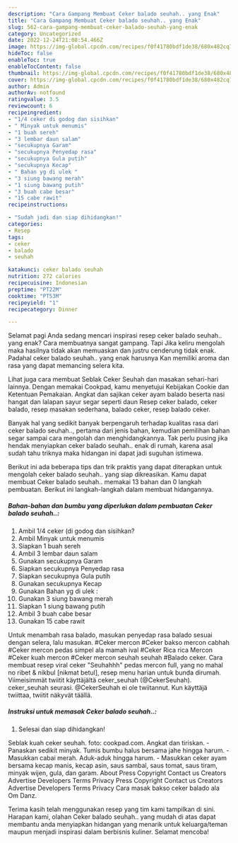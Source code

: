 ```yaml
---
description: "Cara Gampang Membuat Ceker balado seuhah.. yang Enak"
title: "Cara Gampang Membuat Ceker balado seuhah.. yang Enak"
slug: 562-cara-gampang-membuat-ceker-balado-seuhah-yang-enak
category: Uncategorized
date: 2022-12-24T21:08:54.466Z
image: https://img-global.cpcdn.com/recipes/f0f41780bdf1de38/680x482cq70/ceker-balado-seuhah-foto-resep-utama.jpg
hideToc: false
enableToc: true
enableTocContent: false
thumbnail: https://img-global.cpcdn.com/recipes/f0f41780bdf1de38/680x482cq70/ceker-balado-seuhah-foto-resep-utama.jpg
cover: https://img-global.cpcdn.com/recipes/f0f41780bdf1de38/680x482cq70/ceker-balado-seuhah-foto-resep-utama.jpg
author: Admin
authorAv: notfound
ratingvalue: 3.5
reviewcount: 6
recipeingredient:
- "1/4 ceker di godog dan sisihkan"
- " Minyak untuk menumis"
- "1 buah sereh"
- "3 lembar daun salam"
- "secukupnya Garam"
- "secukupnya Penyedap rasa"
- "secukupnya Gula putih"
- "secukupnya Kecap"
- " Bahan yg di ulek "
- "3 siung bawang merah"
- "1 siung bawang putih"
- "3 buah cabe besar"
- "15 cabe rawit"
recipeinstructions:

- "Sudah jadi dan siap dihidangkan!"
categories:
- Resep
tags:
- ceker
- balado
- seuhah

katakunci: ceker balado seuhah 
nutrition: 272 calories
recipecuisine: Indonesian
preptime: "PT22M"
cooktime: "PT53M"
recipeyield: "1"
recipecategory: Dinner

---
```



Selamat pagi Anda sedang mencari inspirasi resep ceker balado seuhah.. yang enak? Cara membuatnya sangat gampang. Tapi Jika keliru mengolah maka hasilnya tidak akan memuaskan dan justru cenderung tidak enak. Padahal ceker balado seuhah.. yang enak harusnya Kan memiliki aroma dan rasa yang dapat memancing selera kita.


Lihat juga cara membuat Seblak Ceker Seuhah dan masakan sehari-hari lainnya. Dengan memakai Cookpad, kamu menyetujui Kebijakan Cookie dan Ketentuan Pemakaian. Angkat dan sajikan ceker ayam balado beserta nasi hangat dan lalapan sayur segar seperti daun Resep ceker balado, ceker balado, resep masakan sederhana, balado ceker, resep balado ceker.

Banyak hal yang sedikit banyak berpengaruh terhadap kualitas rasa dari ceker balado seuhah.., pertama dari jenis bahan, kemudian pemilihan bahan segar sampai cara mengolah dan menghidangkannya. Tak perlu pusing jika hendak menyiapkan ceker balado seuhah.. enak di rumah, karena asal sudah tahu triknya maka hidangan ini dapat jadi suguhan istimewa.


Berikut ini ada beberapa tips dan trik praktis yang dapat diterapkan untuk mengolah ceker balado seuhah.. yang siap dikreasikan. Kamu dapat membuat Ceker balado seuhah.. memakai 13 bahan dan 0 langkah pembuatan. Berikut ini langkah-langkah dalam membuat hidangannya.

<!--inarticleads1-->

##### Bahan-bahan dan bumbu yang diperlukan dalam pembuatan Ceker balado seuhah..:

1. Ambil 1/4 ceker (di godog dan sisihkan?
1. Ambil  Minyak untuk menumis
1. Siapkan 1 buah sereh
1. Ambil 3 lembar daun salam
1. Gunakan secukupnya Garam
1. Siapkan secukupnya Penyedap rasa
1. Siapkan secukupnya Gula putih
1. Gunakan secukupnya Kecap
1. Gunakan  Bahan yg di ulek :
1. Gunakan 3 siung bawang merah
1. Siapkan 1 siung bawang putih
1. Ambil 3 buah cabe besar
1. Gunakan 15 cabe rawit


Untuk menambah rasa balado, masukan penyedap rasa balado sesuai dengan selera, lalu masukan. #Ceker mercon #Ceker bakso mercon cabhah #Ceker mercon pedas simpel ala mamah ival #Ceker Rica rica Mercon #Ceker kuah mercon #Ceker mercon seuhah seuhah #Balado ceker. Cara membuat resep viral ceker &#34;Seuhahhh&#34; pedas mercon full, yang no mahal no ribet &amp; nikbul [nikmat betul], resep menu harian untuk bunda dirumah. Viimeisimmät twiitit käyttäjältä ceker_seuhah (@CekerSeuhah). ceker_seuhah seurasi. @CekerSeuhah ei ole twiitannut. Kun käyttäjä twiittaa, twiitit näkyvät täällä. 

<!--inarticleads2-->

##### Instruksi untuk memasak Ceker balado seuhah..:


1. Selesai dan siap dihidangkan!

Seblak kuah ceker seuhah. foto: cookpad.com. Angkat dan tiriskan. - Panaskan sedikit minyak. Tumis bumbu halus bersama jahe hingga harum. - Masukkan cabai merah. Aduk-aduk hingga harum. - Masukkan ceker ayam bersama kecap manis, kecap asin, saus sambal, saus tomat, saus tiram, minyak wijen, gula, dan garam. About Press Copyright Contact us Creators Advertise Developers Terms Privacy Press Copyright Contact us Creators Advertise Developers Terms Privacy Cara masak bakso ceker balado ala Om Danz. 

Terima kasih telah menggunakan resep yang tim kami tampilkan di sini. Harapan kami, olahan Ceker balado seuhah.. yang mudah di atas dapat membantu anda menyiapkan hidangan yang menarik untuk keluarga/teman maupun menjadi inspirasi dalam berbisnis kuliner. Selamat mencoba!
